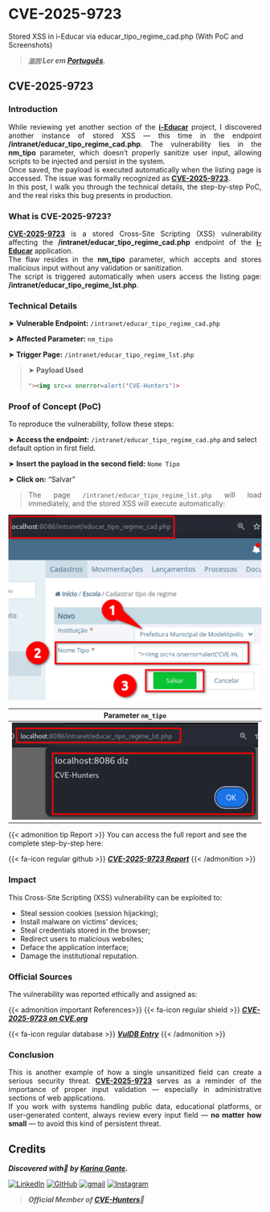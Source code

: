 # CVE-2025-9723


Stored XSS in i-Educar via educar_tipo_regime_cad.php (With PoC and Screenshots)

<!--more-->

> ***🇧🇷 Ler em [Português](http://karinagante.github.io/pt-br/cve-2025-9723).***

## CVE-2025-9723

### Introduction

<p align="justify">While reviewing yet another section of the <b><a href="https://github.com/portabilis/i-educar" target=_blank>i-Educar</a></b> project, I discovered another instance of stored XSS — this time in the endpoint <b>/intranet/educar_tipo_regime_cad.php</b>. The vulnerability lies in the <b>nm_tipo</b> parameter, which doesn’t properly sanitize user input, allowing scripts to be injected and persist in the system. </br> Once saved, the payload is executed automatically when the listing page is accessed. The issue was formally recognized as <b><a href="https://www.cve.org/CVERecord?id=CVE-2025-9723" target=_blank>CVE-2025-9723</a></b>. </br> In this post, I walk you through the technical details, the step-by-step PoC, and the real risks this bug presents in production. </p>

### What is CVE-2025-9723?

<p align="justify"><b><a href="https://www.cve.org/CVERecord?id=CVE-2025-9723" target=_blank>CVE-2025-9723</a></b> is a stored Cross-Site Scripting (XSS) vulnerability affecting the <b>/intranet/educar_tipo_regime_cad.php</b> endpoint of the <b><a href="https://github.com/portabilis/i-educar" target=_blank>i-Educar</a></b> application. </br> The flaw resides in the <b>nm_tipo</b> parameter, which accepts and stores malicious input without any validation or sanitization. </br> The script is triggered automatically when users access the listing page: <b>/intranet/educar_tipo_regime_lst.php</b>. </p>

### Technical Details

➤ **Vulnerable Endpoint:** `/intranet/educar_tipo_regime_cad.php`

➤ **Affected Parameter:** `nm_tipo`

➤ **Trigger Page:** `/intranet/educar_tipo_regime_lst.php`

> ➤ **Payload Used** 
> ```html
>"><img src=x onerror=alert('CVE-Hunters')>
>```

### Proof of Concept (PoC)

To reproduce the vulnerability, follow these steps:

➤ **Access the endpoint:** `/intranet/educar_tipo_regime_cad.php` and select default option in first field.

➤ **Insert the payload in the second field:** `Nome Tipo`

➤ **Click on:** “Salvar”

> <p align="justify">The page <code>/intranet/educar_tipo_regime_lst.php</code> will load immediately, and the stored XSS will execute automatically:</p>

<p align="center">
<img src="/images/CVE-2025-9723/PoC1.png">
</p>

|   Parameter `nm_tipo`         |
|:------------:|
| ![](/images/CVE-2025-9723/PoC2.png)    |

{{< admonition tip Report >}} 
You can access the full report and see the complete step-by-step here:

{{< fa-icon regular github >}} 
***[CVE-2025-9723 Report](https://github.com/KarinaGante/KG-Sec/blob/main/CVEs/i-Educar/CVE-2025-9723.md)***
{{< /admonition >}}

### Impact

This Cross-Site Scripting (XSS) vulnerability can be exploited to:

- Steal session cookies (session hijacking);
- Install malware on victims' devices;
- Steal credentials stored in the browser;
- Redirect users to malicious websites;
- Deface the application interface;
- Damage the institutional reputation.

### Official Sources

The vulnerability was reported ethically and assigned as:

{{< admonition important References>}} 
{{< fa-icon regular shield >}} 
***[CVE-2025-9723 on CVE.org](https://www.cve.org/CVERecord?id=CVE-2025-9723)***

{{< fa-icon regular database >}} 
***[VulDB Entry](https://vuldb.com/?id.322012)***
{{< /admonition >}}

### Conclusion

<p align="justify">This is another example of how a single unsanitized field can create a serious security threat. <b><a href="https://www.cve.org/CVERecord?id=CVE-2025-9723" target=_blank>CVE-2025-9723</a></b> serves as a reminder of the importance of proper input validation — especially in administrative sections of web applications. </br> If you work with systems handling public data, educational platforms, or user-generated content, always review every input field — <b>no matter how small</b> — to avoid this kind of persistent threat.</p>

## Credits

***Discovered with💜 by [Karina Gante](https://karinagante.github.io/).*** 

[![LinkedIn](https://skillicons.dev/icons?i=linkedin&theme=dark)](https://www.linkedin.com/in/karina-gante/)
[![GitHub](https://skillicons.dev/icons?i=github&theme=dark)](https://www.github.com/KarinaGante/)
[![gmail](https://skillicons.dev/icons?i=gmail&theme=dark)](mailto:karina.gante1@gmail.com)
[![Instagram](https://skillicons.dev/icons?i=instagram&theme=dark)](https://www.instagram.com/karinovisk02/)

> ***Official Member of [CVE-Hunters](https://www.cvehunters.com/)🏹***
